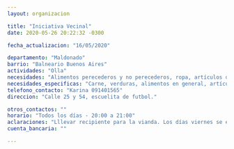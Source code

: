 ```yaml
---
layout: organizacion

title: "Iniciativa Vecinal"
date: 2020-05-26 20:22:32 -0300

fecha_actualizacion: "16/05/2020"

departamento: "Maldonado"
barrio: "Balneario Buenos Aires"
actividades: "Olla"
necesidades: "Alimentos perecederos y no perecederos, ropa, artículos de higiene y de limpieza, implementos de bioseguridad"
necesidades_especificas: "Carne, verduras, alimentos en general, artículos de higiene y limpieza, implementos de bioseguridad"
telefono_contacto: "Karina 091401565"
direccion: "Calle 25 y 54, escuelita de futbol."

otros_contactos: ""
horario: "Todos los días - 20:00 a 21:00"
aclaraciones: "Lllevar recipiente para la vianda. Los días viernes se entregan canastas"
cuenta_bancaria: ""

---
```

